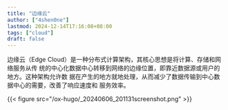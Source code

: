 ```yaml
---
title: "边缘云"
author: ["4shen0ne"]
lastmod: 2024-12-14T17:16:08+08:00
tags: ["cloud"]
draft: false
---
```


边缘云（Edge Cloud）是一种分布式计算架构，其核心思想是将计算、存储和网络服务从传
统的中心化数据中心转移到网络的边缘位置，即靠近数据源或用户的地方。这种架构允许数
据在产生的地方就地处理，从而减少了数据传输到中心数据中心的需要，改善了响应速度和
服务效率。

{{< figure src="/ox-hugo/_20240606_201131screenshot.png" >}}

